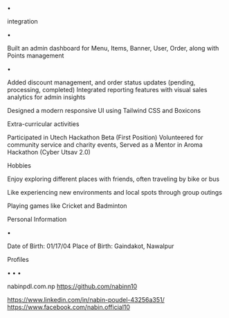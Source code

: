 •

integration

•

Built an admin dashboard for Menu, Items, Banner, User, Order, along with Points management



•

Added discount management, and order status updates (pending, processing, completed) Integrated reporting features with visual sales analytics for admin insights

Designed a modern responsive UI using Tailwind CSS and Boxicons

Extra-curricular activities





Participated in Utech Hackathon Beta (First Position) Volunteered for community service and charity events, Served as a Mentor in Aroma Hackathon (Cyber Utsav 2.0)

Hobbies

Enjoy exploring different places with friends, often traveling by bike or bus

Like experiencing new environments and local spots through group outings

Playing games like Cricket and Badminton

Personal Information

•

Date of Birth: 01/17/04 Place of Birth: Gaindakot, Nawalpur

Profiles

• • •

nabinpdl.com.np https://github.com/nabinn10

https://www.linkedin.com/in/nabin-poudel-43256a351/ https://www.facebook.com/nabin.official10